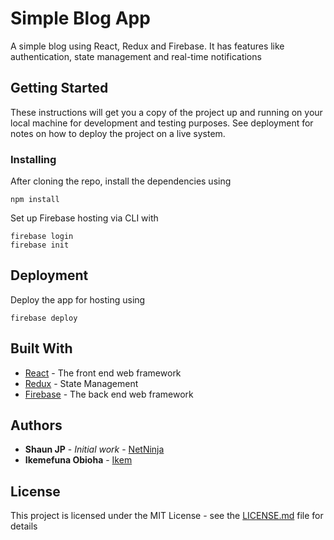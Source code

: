 # Simple Blog App

A simple blog using React, Redux and Firebase. It has features like authentication, state management and real-time notifications

## Getting Started

These instructions will get you a copy of the project up and running on your local machine for development and testing purposes. See deployment for notes on how to deploy the project on a live system.

### Installing

After cloning the repo, install the dependencies using

```
npm install
```

Set up Firebase hosting via CLI with

```
firebase login
firebase init
```


## Deployment

Deploy the app for hosting using
```
firebase deploy
```

## Built With

* [React](https://facebook.github.io/create-react-app/docs/getting-started) - The front end web framework
* [Redux](https://redux.js.org/introduction/getting-started) - State Management
* [Firebase](https://firebase.google.com/docs/) - The back end web framework

## Authors

* **Shaun JP** - *Initial work* - [NetNinja](https://github.com/iamshaunjp/)
* **Ikemefuna Obioha** - [Ikem](https://github.com/ikem-legend/)

## License

This project is licensed under the MIT License - see the [LICENSE.md](LICENSE.md) file for details
